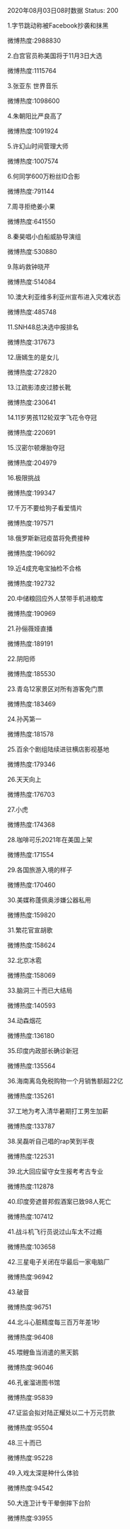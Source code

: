 2020年08月03日08时数据
Status: 200

1.字节跳动称被Facebook抄袭和抹黑

微博热度:2988830

2.白宫官员称美国将于11月3日大选

微博热度:1115764

3.张亚东 世界音乐

微博热度:1098600

4.朱朝阳比严良高了

微博热度:1091924

5.许幻山时间管理大师

微博热度:1007574

6.何同学600万粉丝ID合影

微博热度:791144

7.周寻拒绝姜小果

微博热度:641550

8.秦昊唱小白船威胁导演组

微博热度:530880

9.陈屿救钟晓芹

微博热度:514084

10.澳大利亚维多利亚州宣布进入灾难状态

微博热度:485748

11.SNH48总决选中报排名

微博热度:317673

12.唐嫣生的是女儿

微博热度:272820

13.江疏影漆皮过膝长靴

微博热度:230641

14.11岁男孩112轮双字飞花令夺冠

微博热度:220691

15.汉密尔顿爆胎夺冠

微博热度:204979

16.极限挑战

微博热度:199347

17.千万不要给狗子看爱情片

微博热度:197571

18.俄罗斯新冠疫苗将免费接种

微博热度:196092

19.近4成充电宝抽检不合格

微博热度:192732

20.中储粮回应外人禁带手机进粮库

微博热度:190969

21.孙俪薇娅直播

微博热度:189191

22.阴阳师

微博热度:185530

23.青岛12家景区对所有游客免门票

微博热度:183469

24.孙芮第一

微博热度:181578

25.百余个剧组陆续进驻横店影视基地

微博热度:179346

26.天天向上

微博热度:176703

27.小虎

微博热度:174368

28.咖啡可乐2021年在美国上架

微博热度:171554

29.各国旅游入境的样子

微博热度:170460

30.美媒称蓬佩奥涉嫌公器私用

微博热度:159820

31.繁花官宣胡歌

微博热度:158624

32.北京冰雹

微博热度:158069

33.脑洞三十而已大结局

微博热度:140593

34.动森烟花

微博热度:136180

35.印度内政部长确诊新冠

微博热度:135564

36.海南离岛免税购物一个月销售额超22亿

微博热度:135261

37.工地为考入清华暑期打工男生加薪

微博热度:133787

38.吴磊听自己唱的rap笑到半夜

微博热度:122531

39.北大回应留守女生报考考古专业

微博热度:112878

40.印度旁遮普邦假酒案已致98人死亡

微博热度:107412

41.战斗机飞行员说过山车太不过瘾

微博热度:103658

42.三星电子关闭在华最后一家电脑厂

微博热度:96942

43.破音

微博热度:96751

44.北斗心脏精度每三百万年差1秒

微博热度:96408

45.喂鲤鱼当消遣的黑天鹅

微博热度:96046

46.孔雀溜进图书馆

微博热度:95839

47.证监会拟对陆正耀处以二十万元罚款

微博热度:95504

48.三十而已

微博热度:95228

49.入戏太深是种什么体验

微博热度:94542

50.大连卫计专干晕倒摔下台阶

微博热度:93955


